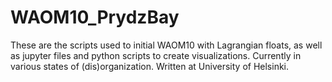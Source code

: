 # WAOM10_PrydzBay

These are the scripts used to initial WAOM10 with Lagrangian floats, as well as jupyter files and python scripts to create visualizations. Currently in various states of (dis)organization. Written at University of Helsinki.
